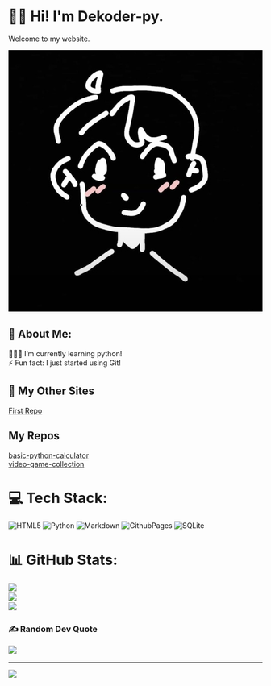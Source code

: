 # 👋🏻 Hi! I'm Dekoder-py. 
Welcome to my website.

![Profile-Pic](https://github.com/Dekoder-py/Dekoder-py.github.io/blob/dd2888c64b5e903da6d6a5b8993a86e046208f47/image1.png?raw=true)

## 💫 About Me:
👨🏻‍💻 I’m currently learning python!<br>⚡ Fun fact: I just started using Git!

## 🔗 My Other Sites
[First Repo](https://dekoder-py.github.io/first-repo/)

## My Repos
[basic-python-calculator](https://github.com/Dekoder-py/basic-python-calculator.git)<br>
[video-game-collection](https://github.com/Dekoder-py/video-game-collection.git)

# 💻 Tech Stack:
![HTML5](https://img.shields.io/badge/html5-%23E34F26.svg?style=for-the-badge&logo=html5&logoColor=white) ![Python](https://img.shields.io/badge/python-3670A0?style=for-the-badge&logo=python&logoColor=ffdd54) ![Markdown](https://img.shields.io/badge/markdown-%23000000.svg?style=for-the-badge&logo=markdown&logoColor=white) ![GithubPages](https://img.shields.io/badge/github%20pages-121013?style=for-the-badge&logo=github&logoColor=white) ![SQLite](https://img.shields.io/badge/sqlite-%2307405e.svg?style=for-the-badge&logo=sqlite&logoColor=white)

# 📊 GitHub Stats:
![](https://github-readme-stats.vercel.app/api?username=Dekoder-py&theme=default&hide_border=false&include_all_commits=true&count_private=true)<br/>
![](https://github-readme-streak-stats.herokuapp.com/?user=Dekoder-py&theme=default&hide_border=false)<br/>
![](https://github-readme-stats.vercel.app/api/top-langs/?username=Dekoder-py&theme=default&hide_border=false&include_all_commits=true&count_private=true&layout=compact)

### ✍️ Random Dev Quote
![](https://quotes-github-readme.vercel.app/api?type=vertical&theme=light)

---
[![](https://visitcount.itsvg.in/api?id=Dekoder-py&icon=0&color=0)](https://visitcount.itsvg.in)

<!-- Proudly created with GPRM ( https://gprm.itsvg.in ) -->

